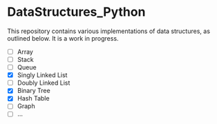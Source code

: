 # DataStructures_Python


This repository contains various implementations of data structures, as outlined below. It is a work in progress.<br>
- [ ] Array
- [ ] Stack
- [ ] Queue
- [x] Singly Linked List
- [ ] Doubly Linked List
- [x] Binary Tree
- [x] Hash Table
- [ ] Graph
- [ ] ...

